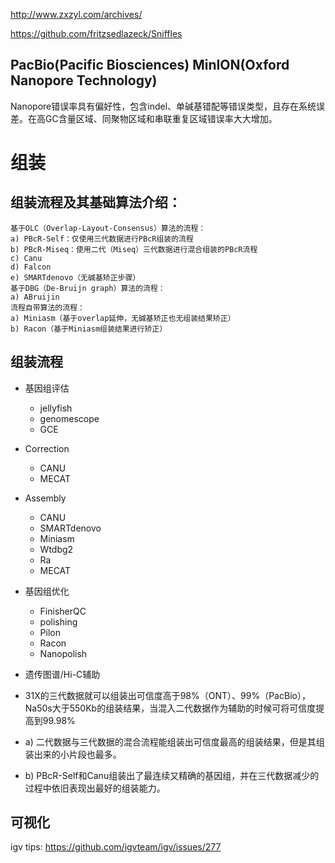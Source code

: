 http://www.zxzyl.com/archives/

https://github.com/fritzsedlazeck/Sniffles

## PacBio(Pacific Biosciences) MinION(Oxford Nanopore Technology)
Nanopore错误率具有偏好性，包含indel、单碱基错配等错误类型，且存在系统误差。在高GC含量区域、同聚物区域和串联重复区域错误率大大增加。

# 组装

## 组装流程及其基础算法介绍：
```
基于OLC（Overlap-Layout-Consensus）算法的流程：
a) PBcR-Self：仅使用三代数据进行PBcR组装的流程
b) PBcR-Miseq：使用二代（Miseq）三代数据进行混合组装的PBcR流程
c) Canu
d) Falcon
e) SMARTdenovo（无碱基矫正步骤）
基于DBG（De-Bruijn graph）算法的流程：
a) ABruijin
流程自带算法的流程：
a) Miniasm（基于overlap延伸，无碱基矫正也无组装结果矫正）
b) Racon（基于Miniasm组装结果进行矫正）
```


## 组装流程
+ 基因组评估
    + jellyfish
    + genomescope
    + GCE
+ Correction
    + CANU
    + MECAT
+ Assembly
    + CANU
    + SMARTdenovo
    + Miniasm
    + Wtdbg2
    + Ra
    + MECAT
+ 基因组优化
  + FinisherQC
  + polishing
  + Pilon
  + Racon
  + Nanopolish
+ 遗传图谱/Hi-C辅助

+ 31X的三代数据就可以组装出可信度高于98%（ONT）、99%（PacBio），Na50s大于550Kb的组装结果，当混入二代数据作为辅助的时候可将可信度提高到99.98%
+ a) 二代数据与三代数据的混合流程能组装出可信度最高的组装结果，但是其组装出来的小片段也最多。
+ b) PBcR-Self和Canu组装出了最连续又精确的基因组，并在三代数据减少的过程中依旧表现出最好的组装能力。

## 可视化
igv tips: https://github.com/igvteam/igv/issues/277
